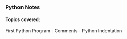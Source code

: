 ### Python Notes

#### Topics covered:

First Python Program
    - Comments
    - Python Indentation
